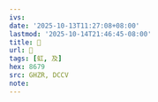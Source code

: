 ```yaml
---
ivs:
date: '2025-10-13T11:27:08+08:00'
lastmod: '2025-10-14T21:46:45-08:00'
title: 󰕱
url: 󰕱
tags: [虹, 及]
hex: 8679
src: GHZR, DCCV
note:
---
```

